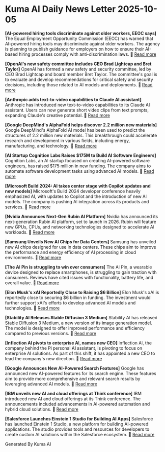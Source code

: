 # Kuma AI Daily News Letter 2025-10-05 

**[AI-powered hiring tools discriminate against older workers, EEOC says]**
The Equal Employment Opportunity Commission (EEOC) has warned that AI-powered hiring tools may discriminate against older workers. The agency is planning to publish guidance for employers on how to ensure their AI-based hiring processes comply with anti-discrimination laws.
🔗 [Read more](https://www.axios.com/2024/05/16/ai-hiring-tools-eeoc-discrimination)

**[OpenAI's new safety committee includes CEO Brad Lightcap and Bret Taylor]**
OpenAI has formed a new safety and security committee, led by CEO Brad Lightcap and board member Bret Taylor. The committee's goal is to evaluate and develop recommendations for critical safety and security decisions, including those related to AI models and deployments.
🔗 [Read more](https://www.theverge.com/2024/05/28/24165104/openai-safety-security-committee-brad-lightcap-bret-taylor)

**[Anthropic adds text-to-video capabilities to Claude AI assistant]**
Anthropic has introduced new text-to-video capabilities to its Claude AI assistant. Users can now generate short video clips from text prompts, expanding Claude's creative potential.
🔗 [Read more](https://techcrunch.com/2024/05/29/anthropic-adds-text-to-video-capabilities-to-claude-ai-assistant/)

**[Google DeepMind's AlphaFold helps discover 2.2 million new materials]**
Google DeepMind's AlphaFold AI model has been used to predict the structures of 2.2 million new materials. This breakthrough could accelerate research and development in various fields, including energy, manufacturing, and technology.
🔗 [Read more](https://www.nature.com/articles/d41586-024-01551-4)

**[AI Startup Cognition Labs Raises $175M to Build AI Software Engineers]**
Cognition Labs, an AI startup focused on creating AI-powered software engineers, has raised $175 million in new funding. The company aims to automate software development tasks using advanced AI models.
🔗 [Read more](https://www.bloomberg.com/news/articles/2024-05-29/ai-startup-cognition-labs-raises-175m-to-build-ai-software-engineers)

**[Microsoft Build 2024: AI takes center stage with Copilot updates and new models]**
Microsoft's Build 2024 developer conference heavily emphasized AI, with updates to Copilot and the introduction of new AI models. The company is pushing AI integration across its products and services.
🔗 [Read more](https://www.microsoft.com/en-us/build)

**[Nvidia Announces Next-Gen Rubin AI Platform]**
Nvidia has announced its next-generation Rubin AI platform, set to launch in 2026. Rubin will feature new GPUs, CPUs, and networking technologies designed to accelerate AI workloads.
🔗 [Read more](https://nvidianews.nvidia.com/news/nvidia-rubin-platform)

**[Samsung Unveils New AI Chips for Data Centers]**
Samsung has unveiled new AI chips designed for use in data centers. These chips aim to improve the performance and energy efficiency of AI processing in cloud environments.
🔗 [Read more](https://news.samsung.com/global/samsung-electronics-introduces-new-ai-chips-for-data-centers)

**[The AI ​​Pin is struggling to win over consumers]**
The AI Pin, a wearable device designed to replace smartphones, is struggling to gain traction with consumers. Reviews have cited issues with functionality, battery life, and overall value.
🔗 [Read more](https://www.theverge.com/2024/05/28/24163055/ai-pin-humane-reviews-problems)

**[Elon Musk's xAI Reportedly Close to Raising $6 Billion]**
Elon Musk's xAI is reportedly close to securing $6 billion in funding. The investment would further support xAI's efforts to develop advanced AI models and technologies.
🔗 [Read more](https://www.wsj.com/articles/elon-musks-xai-is-nearing-6-billion-funding-round-b55bac96)

**[Stability AI Releases Stable Diffusion 3 Medium]**
Stability AI has released Stable Diffusion 3 Medium, a new version of its image generation model. The model is designed to offer improved performance and efficiency compared to previous versions.
🔗 [Read more](https://stability.ai/news/stable-diffusion-3-medium)

**[Inflection AI pivots to enterprise AI, names new CEO]**
Inflection AI, the company behind the Pi personal AI assistant, is pivoting to focus on enterprise AI solutions. As part of this shift, it has appointed a new CEO to lead the company's new direction.
🔗 [Read more](https://www.inflection.ai/news)

**[Google Announces New AI-Powered Search Features]**
Google has announced new AI-powered features for its search engine. These features aim to provide more comprehensive and relevant search results by leveraging advanced AI models.
🔗 [Read more](https://blog.google/products/search/ai-search-updates-may-2024/)

**[IBM unveils new AI and cloud offerings at Think conference]**
IBM introduced new AI and cloud offerings at its Think conference. The announcements included advancements in AI-powered automation and hybrid cloud solutions.
🔗 [Read more](https://newsroom.ibm.com/2024-05-21-IBM-unveils-new-AI-and-cloud-offerings-at-Think-conference)

**[Salesforce Launches Einstein 1 Studio for Building AI Apps]**
Salesforce has launched Einstein 1 Studio, a new platform for building AI-powered applications. The studio provides tools and resources for developers to create custom AI solutions within the Salesforce ecosystem.
🔗 [Read more](https://www.salesforce.com/news/stories/einstein-1-studio-launch/)

Generated By Kuma AI